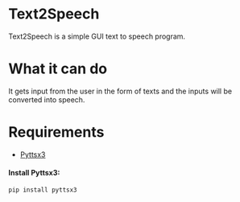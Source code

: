# Text2Speech
Text2Speech is a simple GUI text to speech program.<br>

# What it can do
It gets input from the user in the form of texts and the inputs will be converted into speech.
  

# Requirements

* [Pyttsx3](https://pypi.org/project/pyttsx3/)


#### Install Pyttsx3:

    pip install pyttsx3
   

